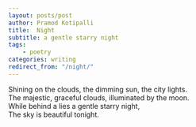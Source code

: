 ```yaml
---
layout: posts/post
author: Pramod Kotipalli
title:  Night
subtitle: a gentle starry night
tags:
    - poetry
categories: writing
redirect_from: "/night/"
---
```


Shining on the clouds, the dimming sun, the city lights.  
The majestic, graceful clouds, illuminated by the moon.  
While behind a lies a gentle starry night,  
The sky is beautiful tonight.  
